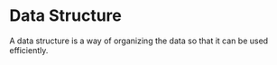 # Data Structure
A data structure is a way of organizing the data so that it can be used efficiently. 
